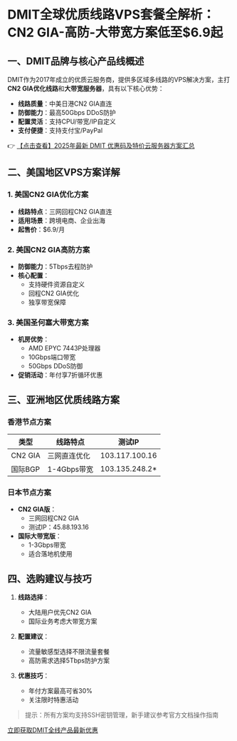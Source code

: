 # DMIT全球优质线路VPS套餐全解析：CN2 GIA-高防-大带宽方案低至$6.9起

## 一、DMIT品牌与核心产品线概述

DMIT作为2017年成立的优质云服务商，提供多区域多线路的VPS解决方案，主打**CN2 GIA优化线路**和**大带宽服务器**，具有以下核心优势：

- **线路质量**：中美日港CN2 GIA直连
- **防御能力**：最高50Gbps DDoS防护
- **配置灵活**：支持CPU/带宽/IP自定义
- **支付便捷**：支持支付宝/PayPal

👉 [【点击查看】2025年最新 DMIT 优惠码及特价云服务器方案汇总](https://bit.ly/dmit_coupon)

## 二、美国地区VPS方案详解

### 1. 美国CN2 GIA优化方案
- **线路特点**：三网回程CN2 GIA直连
- **适用场景**：跨境电商、企业出海
- **起售价**：$6.9/月

### 2. 美国CN2 GIA高防方案
- **防御能力**：5Tbps去程防护
- **核心配置**：
  - 支持硬件资源自定义
  - 回程CN2 GIA优化
  - 独享带宽保障

### 3. 美国圣何塞大带宽方案
- **机房优势**：
  - AMD EPYC 7443P处理器
  - 10Gbps端口带宽
  - 50Gbps DDoS防御
- **促销活动**：年付享7折循环优惠

## 三、亚洲地区优质线路方案

### 香港节点方案
| 类型 | 线路特点 | 测试IP |
|------|----------|--------|
| CN2 GIA | 三网直连优化 | 103.117.100.16 |
| 国际BGP | 1-4Gbps带宽 | 103.135.248.2* |

### 日本节点方案
- **CN2 GIA版**：
  - 三网回程CN2 GIA
  - 测试IP：45.88.193.16
- **国际大带宽版**：
  - 1-3Gbps带宽
  - 适合落地机使用

## 四、选购建议与技巧

1. **线路选择**：
   - 大陆用户优先CN2 GIA
   - 国际业务考虑大带宽方案

2. **配置建议**：
   - 流量敏感型选择不限流量套餐
   - 高防需求选择5Tbps防护方案

3. **优惠技巧**：
   - 年付方案最高可省30%
   - 关注限时特惠活动

> 提示：所有方案均支持SSH密钥管理，新手建议参考官方文档操作指南

[立即获取DMIT全线产品最新优惠](https://bit.ly/dmit_coupon)